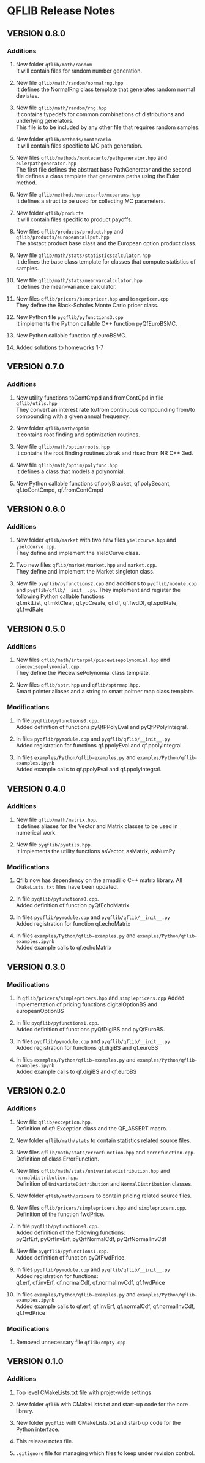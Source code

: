 QFLIB Release Notes
====================

VERSION 0.8.0
-------------

### Additions

1. New folder `qflib/math/random`  
	It will contain files for random number generation.
  
2. New file `qflib/math/random/normalrng.hpp`  
	It defines the NormalRng class template that generates random normal deviates.
  
3. New file `qflib/math/random/rng.hpp`  
	It contains typedefs for common combinations of distributions and underlying generators.  
	This file is to be included by any other file that requires random samples.
  
4. New folder `qflib/methods/montecarlo`  
	It will contain files specific to MC path generation.
  
5. New files `qflib/methods/montecarlo/pathgenerator.hpp` and `eulerpathgenerator.hpp`  
	The first file defines the abstract base PathGenerator and the second file defines a class template 
	that generates paths using the Euler method.
  
6. New file `qflib/methods/montecarlo/mcparams.hpp`  
	It defines a struct to be used for collecting MC parameters.

7. New folder `qflib/products`  
	It will contain files specific to product payoffs.

8. New files `qflib/products/product.hpp` and `qflib/products/europeancallput.hpp`  
	The abstact product base class and the European option product class.

9. New file `qflib/math/stats/statisticscalculator.hpp`  
	It defines the base class template for classes that compute statistics of samples.
  
10. New file `qflib/math/stats/meanvarcalculator.hpp`  
	It defines the mean-variance calculator.

11. New files  `qflib/pricers/bsmcpricer.hpp` and `bsmcpricer.cpp`  
	They define the Black-Scholes Monte Carlo pricer class.
    
12. New Python file `pyqflib/pyfunctions3.cpp`  
	It implements the Python callable C++ function pyQfEuroBSMC.

13. New Python callable function qf.euroBSMC.

14. Added solutions to homeworks 1-7


VERSION 0.7.0
-------------

### Additions

1. New utility functions toContCmpd and fromContCpd in file `qflib/utils.hpp`  
   They convert an interest rate to/from  continuous compounding from/to compounding with a given annual frequency.

2. New folder `qflib/math/optim`  
  It contains root finding and optimization routines.
	
3. New file `qflib/math/optim/roots.hpp`  
  It contains the root finding routines zbrak and rtsec from NR C++ 3ed.

4. New file `qflib/math/optim/polyfunc.hpp`  
  It defines a class that models a polynomial.

5. New Python callable functions qf.polyBracket, qf.polySecant, qf.toContCmpd, qf.fromContCmpd


VERSION 0.6.0
-------------

### Additions

1. New folder `qflib/market` with two new files `yieldcurve.hpp` and `yieldcurve.cpp`.  
	They define and implement the YieldCurve class.

2. Two new files `qflib/market/market.hpp` and `market.cpp`.  
	They define and implement the Market singleton class.

3. New file `pyqflib/pyfunctions2.cpp` and additions to `pyqflib/module.cpp`
    and `pyqflib/qflib/__init__.py`. 
    They implement and register the following Python callable functions  
	qf.mktList,  qf.mktClear, qf.ycCreate, qf.df, qf.fwdDf, qf.spotRate, qf.fwdRate  


VERSION 0.5.0
-------------

### Additions

1. New files `qflib/math/interpol/piecewisepolynomial.hpp` and `piecewisepolynomial.cpp`.   
	They define the PiecewisePolynomial class template.

2. New files `qflib/sptr.hpp` and `qflib/sptrmap.hpp`.  
	Smart pointer aliases and a string to smart poitner map class template.

### Modifications

1. In file `pyqflib/pyfunctions0.cpp`.  
    Added definition of functions pyQfPPolyEval and pyQfPPolyIntegral.

2. In files `pyqflib/pymodule.cpp` and `pyqflib/qflib/__init__.py`   
    Added registration for functions qf.ppolyEval and qf.ppolyIntegral.

3. In files `examples/Python/qflib-examples.py` and `examples/Python/qflib-examples.ipynb`   
    Added example calls to qf.ppolyEval and qf.ppolyIntegral.


VERSION 0.4.0
-------------

### Additions

1. New file `qflib/math/matrix.hpp`.   
	It defines aliases for the Vector and Matrix classes to be used in numerical work.

2. New file `pyqflib/pyutils.hpp`.  
	It implements the utility functions asVector, asMatrix, asNumPy


### Modifications

1. Qflib now has dependency on the armadillo C++ matrix library. 
  All `CMakeLists.txt` files have been updated.

2. In file `pyqflib/pyfunctions0.cpp`.  
  Added definition of function pyQfEchoMatrix

3. In files `pyqflib/pymodule.cpp` and `pyqflib/qflib/__init__.py`   
    Added registration for function qf.echoMatrix

4. In files `examples/Python/qflib-examples.py` and `examples/Python/qflib-examples.ipynb`   
    Added example calls to qf.echoMatrix


VERSION 0.3.0
-------------

### Modifications

1. In `qflib/pricers/simplepricers.hpp` and `simplepricers.cpp`
  Added implementation of pricing functions digitalOptionBS and europeanOptionBS

2. In file `pyqflib/pyfunctions1.cpp`.  
  Added definition of functions pyQfDigiBS and pyQfEuroBS.

3. In files `pyqflib/pymodule.cpp` and `pyqflib/qflib/__init__.py`   
    Added registration for functions qf.digiBS and qf.euroBS
	
4. In files `examples/Python/qflib-examples.py` and `examples/Python/qflib-examples.ipynb`   
    Added example calls to qf.digiBS and qf.euroBS


VERSION 0.2.0
-------------

### Additions

1. New file `qflib/exception.hpp`.  
    Definition of qf::Exception class and the QF_ASSERT macro.

2. New folder `qflib/math/stats` to contain statistics related source files.

3. New files `qflib/math/stats/errorfunction.hpp` and `errorfunction.cpp`.  
    Definition of class ErrorFunction.

4. New files `qflib/math/stats/univariatedistribution.hpp` and `normaldistribution.hpp`.  
    Definition of `UnivariateDistribution` and `NormalDistribution` classes.

5. New folder `qflib/math/pricers` to contain pricing related source files.

6. New files `qflib/pricers/simplepricers.hpp` and `simplepricers.cpp`.  
    Definition of the function fwdPrice.

7. In file `pyqflib/pyfunctions0.cpp`.  
    Added definition of the following functions:  
    pyQrfErf, pyQrfInvErf, pyQrfNormalCdf, pyQrfNormalInvCdf

8. New file `pyqrflib/pyfunctions1.cpp`.  
    Added definition of function pyQfFwdPrice.

9. In files `pyqflib/pymodule.cpp` and `pyqflib/qflib/__init__.py`   
    Added registration for functions:  
    qf.erf, qf.invErf, qf.normalCdf, qf.normalInvCdf, qf.fwdPrice

10. In files `examples/Python/qflib-examples.py` and `examples/Python/qflib-examples.ipynb`   
    Added example calls to qf.erf, qf.invErf, qf.normalCdf, qf.normalInvCdf, qf.fwdPrice

### Modifications

1. Removed unnecessary file `qflib/empty.cpp`


VERSION 0.1.0
-------------

### Additions

1. Top level CMakeLists.txt file with projet-wide settings

2. New folder `qflib` with CMakeLists.txt and start-up code for the core library.

3. New folder `pyqflib` with CMakeLists.txt and start-up code for the Python interface.

4. This release notes file.

5. `.gitignore` file for managing which files to keep under revision control.
